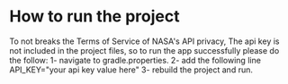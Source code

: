 # How to run the project

To not breaks the Terms of Service of NASA's API privacy, The api key is not included in the project files, 
so to run the app successfully please do the follow:
1- navigate to gradle.properties.
2- add the following line API_KEY="your api key value here"
3- rebuild the project and run.
